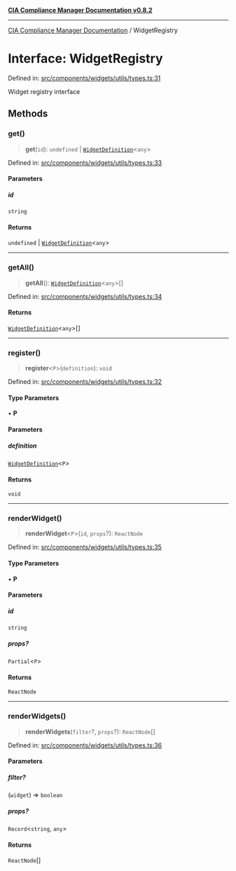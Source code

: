 [**CIA Compliance Manager Documentation v0.8.2**](../README.md)

***

[CIA Compliance Manager Documentation](../globals.md) / WidgetRegistry

# Interface: WidgetRegistry

Defined in: [src/components/widgets/utils/types.ts:31](https://github.com/Hack23/cia-compliance-manager/blob/423c5d261c747ade8ca2550e176aa05168b5a31e/src/components/widgets/utils/types.ts#L31)

Widget registry interface

## Methods

### get()

> **get**(`id`): `undefined` \| [`WidgetDefinition`](WidgetDefinition.md)\<`any`\>

Defined in: [src/components/widgets/utils/types.ts:33](https://github.com/Hack23/cia-compliance-manager/blob/423c5d261c747ade8ca2550e176aa05168b5a31e/src/components/widgets/utils/types.ts#L33)

#### Parameters

##### id

`string`

#### Returns

`undefined` \| [`WidgetDefinition`](WidgetDefinition.md)\<`any`\>

***

### getAll()

> **getAll**(): [`WidgetDefinition`](WidgetDefinition.md)\<`any`\>[]

Defined in: [src/components/widgets/utils/types.ts:34](https://github.com/Hack23/cia-compliance-manager/blob/423c5d261c747ade8ca2550e176aa05168b5a31e/src/components/widgets/utils/types.ts#L34)

#### Returns

[`WidgetDefinition`](WidgetDefinition.md)\<`any`\>[]

***

### register()

> **register**\<`P`\>(`definition`): `void`

Defined in: [src/components/widgets/utils/types.ts:32](https://github.com/Hack23/cia-compliance-manager/blob/423c5d261c747ade8ca2550e176aa05168b5a31e/src/components/widgets/utils/types.ts#L32)

#### Type Parameters

• **P**

#### Parameters

##### definition

[`WidgetDefinition`](WidgetDefinition.md)\<`P`\>

#### Returns

`void`

***

### renderWidget()

> **renderWidget**\<`P`\>(`id`, `props`?): `ReactNode`

Defined in: [src/components/widgets/utils/types.ts:35](https://github.com/Hack23/cia-compliance-manager/blob/423c5d261c747ade8ca2550e176aa05168b5a31e/src/components/widgets/utils/types.ts#L35)

#### Type Parameters

• **P**

#### Parameters

##### id

`string`

##### props?

`Partial`\<`P`\>

#### Returns

`ReactNode`

***

### renderWidgets()

> **renderWidgets**(`filter`?, `props`?): `ReactNode`[]

Defined in: [src/components/widgets/utils/types.ts:36](https://github.com/Hack23/cia-compliance-manager/blob/423c5d261c747ade8ca2550e176aa05168b5a31e/src/components/widgets/utils/types.ts#L36)

#### Parameters

##### filter?

(`widget`) => `boolean`

##### props?

`Record`\<`string`, `any`\>

#### Returns

`ReactNode`[]
